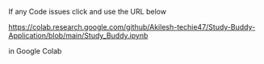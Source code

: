If any Code issues click and use the URL below

https://colab.research.google.com/github/Akilesh-techie47/Study-Buddy-Application/blob/main/Study_Buddy.ipynb

in Google Colab

